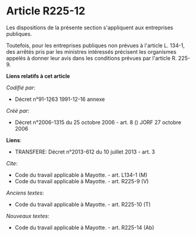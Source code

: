 # Article R225-12

Les dispositions de la présente section s'appliquent aux entreprises publiques.

Toutefois, pour les entreprises publiques non prévues à l'article L. 134-1, des arrêtés pris par les ministres intéressés
précisent les organismes appelés à donner leur avis dans les conditions prévues par l'article R. 225-9.

**Liens relatifs à cet article**

_Codifié par_:

  - Décret n°91-1263 1991-12-16 annexe

_Créé par_:

  - Décret n°2006-1315 du 25 octobre 2006 - art. 8 () JORF 27 octobre 2006

**Liens**:

  - TRANSFERE: Décret n°2013-612 du 10 juillet 2013 - art. 3

_Cite_:

  - Code du travail applicable à Mayotte. - art. L134-1 (M)
  - Code du travail applicable à Mayotte. - art. R225-9 (V)

_Anciens textes_:

  - Code du travail applicable à Mayotte. - art. R225-10 (T)

_Nouveaux textes_:

  - Code du travail applicable à Mayotte. - art. R225-14 (Ab)
